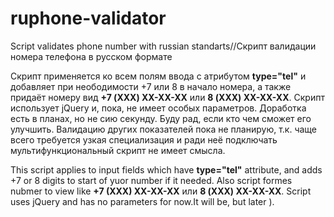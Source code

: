 # ruphone-validator
 Script validates phone number with russian standarts//Скрипт валидации номера телефона в русском формате
 
 Скрипт применяется ко всем полям ввода с атрибутом __type="tel"__ и добавляет при неободимости +7 или 8 в начало номера, а также придаёт номеру вид __+7 (XXX) XX-XX-XX__ или __8 (XXX) XX-XX-XX__. Скрипт использует jQuery и, пока, не имеет особых параметров. Доработка есть в планах, но не сию секунду. Буду рад, если кто чем сможет его улучшить. Валидацию других показателей пока не планирую, т.к. чаще всего требуется узкая специализация и ради неё подключать мультифункциональный скрипт не имеет смысла. 
 
 This script applies to input fields which have __type="tel"__ attribute, and adds +7 or 8 digits to start of yuor number if it needed. Also script formes nubmer to view like __+7 (XXX) XX-XX-XX__ или __8 (XXX) XX-XX-XX__. Script uses jQuery and has no parameters for now.It will be, but later ).

